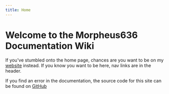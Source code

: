 ```yaml
---
title: Home
---
```

# Welcome to the Morpheus636 Documentation Wiki
If you've stumbled onto the home page, chances are you want to be on my [website](https://morpheus636.com) instead. If you know you want to be here, nav links are in the header.

If you find an error in the documentation, the source code for this site can be found on [GitHub](https://github.com/morpheus636/docs.morpheus636.com)